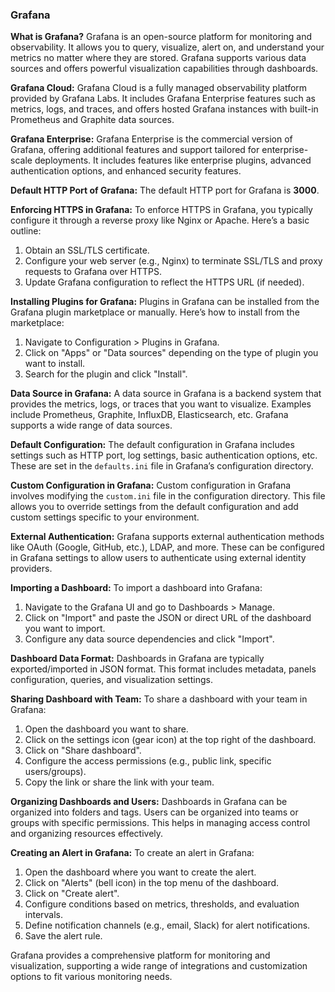 ### Grafana

**What is Grafana?**
Grafana is an open-source platform for monitoring and observability. It allows you to query, visualize, alert on, and understand your metrics no matter where they are stored. Grafana supports various data sources and offers powerful visualization capabilities through dashboards.

**Grafana Cloud:**
Grafana Cloud is a fully managed observability platform provided by Grafana Labs. It includes Grafana Enterprise features such as metrics, logs, and traces, and offers hosted Grafana instances with built-in Prometheus and Graphite data sources.

**Grafana Enterprise:**
Grafana Enterprise is the commercial version of Grafana, offering additional features and support tailored for enterprise-scale deployments. It includes features like enterprise plugins, advanced authentication options, and enhanced security features.

**Default HTTP Port of Grafana:**
The default HTTP port for Grafana is **3000**.

**Enforcing HTTPS in Grafana:**
To enforce HTTPS in Grafana, you typically configure it through a reverse proxy like Nginx or Apache. Here’s a basic outline:
1. Obtain an SSL/TLS certificate.
2. Configure your web server (e.g., Nginx) to terminate SSL/TLS and proxy requests to Grafana over HTTPS.
3. Update Grafana configuration to reflect the HTTPS URL (if needed).

**Installing Plugins for Grafana:**
Plugins in Grafana can be installed from the Grafana plugin marketplace or manually. Here’s how to install from the marketplace:
1. Navigate to Configuration > Plugins in Grafana.
2. Click on "Apps" or "Data sources" depending on the type of plugin you want to install.
3. Search for the plugin and click "Install".

**Data Source in Grafana:**
A data source in Grafana is a backend system that provides the metrics, logs, or traces that you want to visualize. Examples include Prometheus, Graphite, InfluxDB, Elasticsearch, etc. Grafana supports a wide range of data sources.

**Default Configuration:**
The default configuration in Grafana includes settings such as HTTP port, log settings, basic authentication options, etc. These are set in the `defaults.ini` file in Grafana’s configuration directory.

**Custom Configuration in Grafana:**
Custom configuration in Grafana involves modifying the `custom.ini` file in the configuration directory. This file allows you to override settings from the default configuration and add custom settings specific to your environment.

**External Authentication:**
Grafana supports external authentication methods like OAuth (Google, GitHub, etc.), LDAP, and more. These can be configured in Grafana settings to allow users to authenticate using external identity providers.

**Importing a Dashboard:**
To import a dashboard into Grafana:
1. Navigate to the Grafana UI and go to Dashboards > Manage.
2. Click on "Import" and paste the JSON or direct URL of the dashboard you want to import.
3. Configure any data source dependencies and click "Import".

**Dashboard Data Format:**
Dashboards in Grafana are typically exported/imported in JSON format. This format includes metadata, panels configuration, queries, and visualization settings.

**Sharing Dashboard with Team:**
To share a dashboard with your team in Grafana:
1. Open the dashboard you want to share.
2. Click on the settings icon (gear icon) at the top right of the dashboard.
3. Click on "Share dashboard".
4. Configure the access permissions (e.g., public link, specific users/groups).
5. Copy the link or share the link with your team.

**Organizing Dashboards and Users:**
Dashboards in Grafana can be organized into folders and tags. Users can be organized into teams or groups with specific permissions. This helps in managing access control and organizing resources effectively.

**Creating an Alert in Grafana:**
To create an alert in Grafana:
1. Open the dashboard where you want to create the alert.
2. Click on "Alerts" (bell icon) in the top menu of the dashboard.
3. Click on "Create alert".
4. Configure conditions based on metrics, thresholds, and evaluation intervals.
5. Define notification channels (e.g., email, Slack) for alert notifications.
6. Save the alert rule.

Grafana provides a comprehensive platform for monitoring and visualization, supporting a wide range of integrations and customization options to fit various monitoring needs.